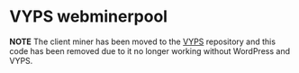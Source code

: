 # VYPS webminerpool 

**NOTE** The client miner has been moved to the [VYPS](https://github.com/VidYen/VYPS-Plugin) repository and this code has been removed due to it no longer working without WordPress and VYPS.
